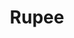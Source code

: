 ---
title: Rupee
tags: ["rupee", "currency", "finance", "money", "wealth", "fortune"]
icon: rupee
svg: '<svg xmlns="http://www.w3.org/2000/svg" width="24" height="24" fill="none" viewBox="0 0 24 24" stroke-width="1.5" stroke-linecap="round" stroke-linejoin="round" stroke="currentColor"><path d="M6.5 3.5h11m-11 4.722h11M14.292 20.5 6.5 12.944h2.75c6.111 0 6.111-9.444 0-9.444"/></svg>'
---